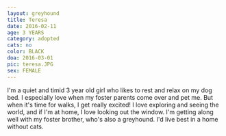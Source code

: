 ```yaml
---
layout: greyhound
title: Teresa
date: 2016-02-11
age: 3 YEARS
category: adopted
cats: no
color: BLACK
doa: 2016-03-01
pic: teresa.JPG
sex: FEMALE
---
```


I'm a quiet and timid 3 year old girl who likes to rest and relax on my dog bed. I especially love when my foster parents come over and pet me. But when it's time for walks, I get really excited! I love exploring and seeing the world, and if I'm at home, I love looking out the window. I'm getting along well with my foster brother, who's also a greyhound. I'd live best in a home without cats.
